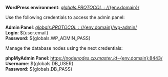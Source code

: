 **WordPress environment**: [${globals.PROTOCOL}://${env.domain}/](${globals.PROTOCOL}://${env.domain}/)

Use the following credentials to access the admin panel:

**Admin Panel**: [${globals.PROTOCOL}://${env.domain}/wp-admin/](${globals.PROTOCOL}://${env.domain}/wp-admin/)  
**Login**: ${user.email}  
**Password**: ${globals.WP_ADMIN_PASS}  

Manage the database nodes using the next credentials:

**phpMyAdmin Panel**: [https://node${nodes.cp.master.id}-${env.domain}:8443/](https://node${nodes.cp.master.id}-${env.domain}:8443/)  
**Username**: ${globals.DB_USER}    
**Password**: ${globals.DB_PASS}  

